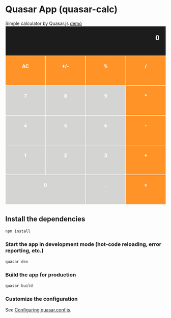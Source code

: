 # Quasar App (quasar-calc)

Simple calculator by Quasar.js
[demo](https://pochivalin-alexey.github.io/qc/)
<img src="https://github.com/pochivalin-alexey/quasar-calc/blob/master/src/statics/img/screenshot.jpg?raw=true">

## Install the dependencies

```bash
npm install
```

### Start the app in development mode (hot-code reloading, error reporting, etc.)

```bash
quasar dev
```

### Build the app for production

```bash
quasar build
```

### Customize the configuration

See [Configuring quasar.conf.js](https://quasar.dev/quasar-cli/quasar-conf-js).
